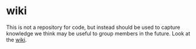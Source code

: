# wiki

This is not a repository for code, but instead should be used to capture knowledge we think may be useful to group members in the future.
Look at the [wiki](https://github.com/HW-SWeL/wiki/wiki).
